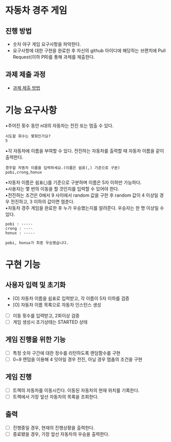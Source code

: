 # 자동차 경주 게임
## 진행 방법
* 숫자 야구 게임 요구사항을 파악한다.
* 요구사항에 대한 구현을 완료한 후 자신의 github 아이디에 해당하는 브랜치에 Pull Request(이하 PR)를 통해 과제를 제출한다.

## 과제 제출 과정
* [과제 제출 방법](https://github.com/next-step/nextstep-docs/tree/master/precourse)

# 기능 요구사항
•주어진 횟수 동안 n대의 자동차는 전진 또는 멈출 수 있다.  
```
시도할 회수는 몇회인가요? 
5
```
•각 자동차에 이름을 부여할 수 있다. 전진하는 자동차를 출력할 때 자동차 이름을 같이 출력한다.   
```
경주할 자동차 이름을 입력하세요.(이름은 쉼표(,) 기준으로 구분)  
pobi,crong,honux
```
•자동차 이름은 쉼표(,)를 기준으로 구분하며 이름은 5자 이하만 가능하다.  
•사용자는 몇 번의 이동을 할 것인지를 입력할 수 있어야 한다.  
•전진하는 조건은 0에서 9 사이에서 random 값을 구한 후 random 값이 4 이상일 경우 전진하고, 3 이하의 값이면 멈춘다.  
•자동차 경주 게임을 완료한 후 누가 우승했는지를 알려준다. 우승자는 한 명 이상일 수 있다. 
```
pobi : ----- 
crong : ---- 
honux : ----- 

pobi, honux가 최종 우승했습니다.
```

# 구현 기능

## 사용자 입력 및 초기화
- [O] 자동차 이름을 쉽표로 입력받고, 각 이름이 5자 이하를 검증
- [O] 자동차 이름 목록으로 자동차 인스턴스 생성
- [ ] 이동 횟수를 입력받고, 2회이상 검증
- [ ] 게임 생성시 초기상태는 STARTED 상태

## 게임 진행을 위한 기능
- [ ] 특정 숫자 구간에 대한 정수를 리턴하도록 랜덤함수를 구현
- [ ] 0~9 랜덤을 이용해 4 잇아일 경우 전진, 아닐 경우 멈춤의 조건을 구현

## 게임 진행
- [ ] 트랙의 자동차를 이동시킨다. 이동된 자동차의 현재 위치를 기록한다.
- [ ] 트랙에서 가장 앞선 자동차의 목록을 조회한다.

## 출력
- [ ] 진행중일 경우, 현재의 진행상황을 출력한다.
- [ ] 종료됐을 경우, 가장 앞선 자동차의 우승을 출력한다.

